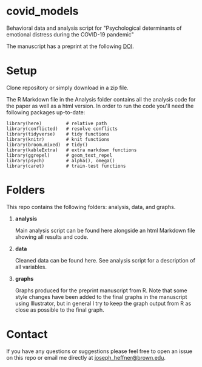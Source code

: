 # covid_models
Behavioral data and analysis script for "Psychological determinants of emotional distress during the COVID-19 pandemic"

The manuscript has a preprint at the following [DOI](10.31234/osf.io/ah7jq).

# Setup
Clone repository or simply download in a zip file. 

The R Markdown file in the Analysis folder contains all the analysis code for the paper as well as a html version. In order to run the code you'll need the following packages up-to-date: 

```
library(here)         # relative path
library(conflicted)   # resolve conflicts
library(tidyverse)    # tidy functions
library(knitr)        # knit functions
library(broom.mixed)  # tidy()
library(kableExtra)   # extra markdown functions
library(ggrepel)      # geom_text_repel
library(psych)        # alpha(), omega()
library(caret)        # train-test functions
```

# Folders
This repo contains the following folders: analysis, data, and graphs. 

1. **analysis**

   Main analysis script can be found here alongside an html Markdown file showing all results and code. 

2. **data**

   Cleaned data can be found here. See analysis script for a description of all variables. 

3. **graphs**

   Graphs produced for the preprint manuscript from R. Note that some style changes have been added to the final graphs in the manuscript using Illustrator, but in general I try to keep the graph output from R as close as possible to the final graph. 

# Contact
If you have any questions or suggestions please feel free to open an issue on this repo or email me directly at joseph_heffner@brown.edu. 

